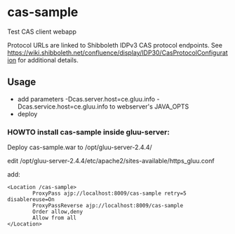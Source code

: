 # cas-sample
Test CAS client webapp

Protocol URLs are linked to Shibboleth IDPv3 CAS protocol endpoints. See https://wiki.shibboleth.net/confluence/display/IDP30/CasProtocolConfiguration for additional details.

## Usage

- add parameters -Dcas.server.host=ce.gluu.info -Dcas.service.host=ce.gluu.info to webserver's JAVA_OPTS
- deploy

### HOWTO install cas-sample inside gluu-server:

Deploy cas-sample.war to /opt/gluu-server-2.4.4/

edit /opt/gluu-server-2.4.4/etc/apache2/sites-available/https_gluu.conf

add:

```
<Location /cas-sample>
        ProxyPass ajp://localhost:8009/cas-sample retry=5 disablereuse=On
        ProxyPassReverse ajp://localhost:8009/cas-sample
        Order allow,deny
        Allow from all
</Location>
```